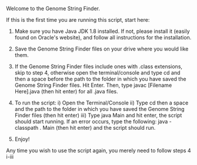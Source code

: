 Welcome to the Genome String Finder.

If this is the first time you are running this script, start here:

1. Make sure you have Java JDK 1.8 installed. If not, please install it (easily found on Oracle's website),
and follow all instructions for the installation.

2. Save the Genome String Finder files on your drive where you would like them.

3. If the Genome String Finder files include ones with .class extensions, skip to step 4, otherwise
open the terminal/console and type cd and then a space before the path to the folder in which you have saved
the Genome String Finder files. Hit Enter. Then, type javac [Filename Here].java (then hit enter) for all .java files.

4. To run the script:
    i) Open the Terminal/Console
    ii) Type cd then a space and the path to the folder in which you have saved the Genome String Finder files
    (then hit enter)
    iii) Type java Main and hit enter, the script should start running.
    If an error occurs, type the following: java -classpath . Main
    (then hit enter) and the script should run.

5. Enjoy!

Any time you wish to use the script again, you merely need to follow steps 4 i-iii